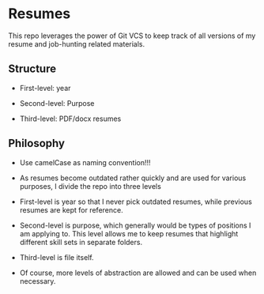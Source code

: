 # Resumes

This repo leverages the power of Git VCS to keep track of all versions of my resume and job-hunting related materials.

## Structure

- First-level: year

- Second-level: Purpose

- Third-level: PDF/docx resumes

## Philosophy

- Use camelCase as naming convention!!!

- As resumes become outdated rather quickly and are used for various purposes, I divide the repo into three levels

- First-level is year so that I never pick outdated resumes, while previous resumes are kept for reference.

- Second-level is purpose, which generally would be types of positions I am applying to. This level allows me to keep resumes that highlight different skill sets in separate folders.

- Third-level is file itself.

- Of course, more levels of abstraction are allowed and can be used when necessary.
